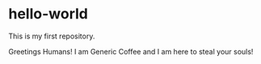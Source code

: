 # hello-world
This is my first repository.

Greetings Humans! I am Generic Coffee and I am here to steal your souls!
